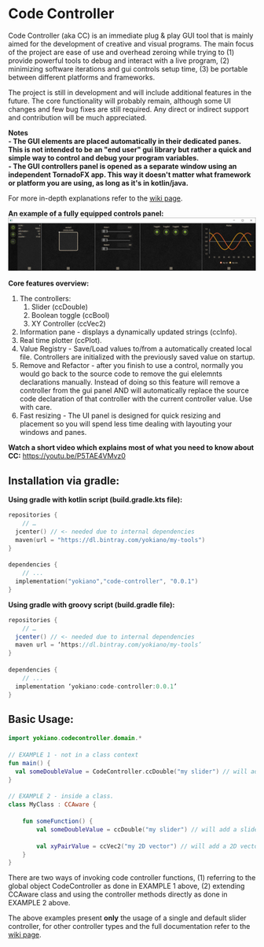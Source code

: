 # Code Controller
  
   
Code Controller (aka CC) is an immediate plug & play GUI tool that is mainly aimed for the development of creative and visual programs. The main focus of the project are ease of use and overhead zeroing while trying to (1) provide powerful tools to debug and interact with a live program, (2) minimizing software iterations and gui controls setup time, (3) be portable between different platforms and frameworks.

The project is still in development and will include additional features in the future. The core functionality will probably remain, although some UI changes and few bug fixes are still required.
Any direct or indirect support and contribution will be much appreciated. 

**Notes**  
**- The GUI elements are placed automatically in their dedicated panes. This is not intended to be an "end user" gui library but rather a quick and simple way to control and debug your program variables.**  
**- The GUI controllers panel is opened as a separate window using an independent TornadoFX app. This way it doesn't matter what framework or platform you are using, as long as it's in kotlin/java.**  
  
  
For more in-depth explanations refer to the [wiki page](https://github.com/yokiano/code_controller/wiki).  
  
**An example of a fully equipped controls panel:**
![All Controls](src/main/resources/screenshots/all_controls.png)


**Core features overview:**
1. The controllers:
   1. Slider (ccDouble)
   1. Boolean toggle (ccBool)
   1. XY Controller (ccVec2)
1. Information pane - displays a dynamically updated strings (ccInfo). 
1. Real time plotter (ccPlot).
1. Value Registry - Save/Load values to/from a automatically created local file. Controllers are initialized with the previously saved value on startup. 
1. Remove and Refactor - after you finish to use a control, normally you would go back to the source code to remove the gui elelemnts declarations manually. Instead of doing so this feature will remove a controller from the gui panel AND will automatically replace the source code declaration of that controller with the current controller value. Use with care.  
1. Fast resizing - The UI panel is designed for quick resizing and placement so you will spend less time dealing with layouting your windows and panes. 
  

**Watch a short video which explains most of what you need to know about CC:**
https://youtu.be/P5TAE4VMvz0





## Installation via gradle:

**Using gradle with kotlin script (build.gradle.kts file):**
```kotlin
repositories {
	// …
  jcenter()	// <- needed due to internal dependencies
  maven(url = "https://dl.bintray.com/yokiano/my-tools")
}

dependencies {
	// ...
  implementation("yokiano","code-controller", "0.0.1")
}
```
 
**Using gradle with groovy script (build.gradle file):**
```groovy
repositories {
	// …
  jcenter()	// <- needed due to internal dependencies
  maven url = ‘https://dl.bintray.com/yokiano/my-tools’
}

dependencies {
	// ...
  implementation ‘yokiano:code-controller:0.0.1’
}
```  


## Basic Usage:
```kotlin
import yokiano.codecontroller.domain.*

// EXAMPLE 1 - not in a class context
fun main() {
  val someDoubleValue = CodeController.ccDouble("my slider") // will add a slider controller with “my slider” as id and default range of 0 to 1.
}

// EXAMPLE 2 - inside a class.
class MyClass : CCAware {
	
	fun someFunction() {
		val someDoubleValue = ccDouble("my slider") // will add a slider controller with “my slider” as id and default range of 0 to 1.

		val xyPairValue = ccVec2("my 2D vector") // will add a 2D vector controller with “my 2D vector” as id and default range of 0 to 1 (both in x and y).
	}
}
```  

There are two ways of invoking code controller functions, (1) referring to the global object CodeController as done in EXAMPLE 1 above, (2) extending CCAware class and using the controller methods directly as done in EXAMPLE 2 above. 
  
The above examples present **only** the usage of a single and default slider controller, for other controller types and the full documentation refer to the [wiki page](https://github.com/yokiano/code_controller/wiki).  



